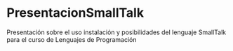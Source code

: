 # PresentacionSmallTalk

Presentación sobre el uso instalación y posibilidades del lenguaje SmallTalk para el curso de Lenguajes de Programación
